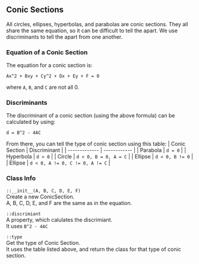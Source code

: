 
## Conic Sections

All circles, ellipses, hyperbolas, and parabolas are conic sections.
They all share the same equation, so it can be difficult to tell the apart.
We use discriminants to tell the apart from one another.

### Equation of a Conic Section

The equation for a conic section is:
```
Ax^2 + Bxy + Cy^2 + Dx + Ey + F = 0
```
where `A`, `B`, and `C` are not all 0.

### Discriminants

The discriminant of a conic section (using the above formula) can be calculated by using:
```
d = B^2 - 4AC
```
From there, you can tell the type of conic section using this table:
| Conic Section | Discriminant |
| ------------- | ------------ |
| Parabola      | `d = 0`      |
| Hyperbola     | `d > 0`      |
| Circle        | `d < 0, B = 0, A = C` |
| Ellipse       | `d < 0, B != 0` |
| Ellipse       | `d < 0, A != 0, C != 0, A != C` |

### Class Info

`::__init__(A, B, C, D, E, F)` <br/>
Create a new ConicSection. <br/>
A, B, C, D, E, and F are the same as in the equation.

`::discrimiant` <br/>
A property, which calulates the discrimiant. <br/>
It uses `B^2 - 4AC`

`::type` <br/>
Get the type of Conic Section. <br/>
It uses the table listed above, and return the class for that type of conic section.

